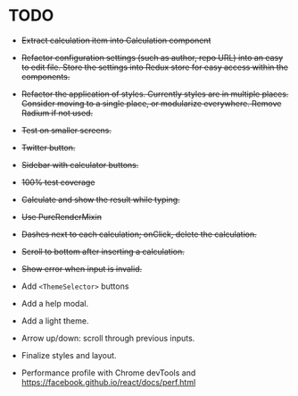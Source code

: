TODO
=======================

* ~~Extract calculation item into Calculation component~~
* ~~Refactor configuration settings (such as author, repo URL) into an easy to edit file. Store the settings into Redux store for easy access within the components.~~
* ~~Refactor the application of styles. Currently styles are in multiple places. Consider moving to a single place, or modularize everywhere. Remove Radium if not used.~~
* ~~Test on smaller screens.~~
* ~~Twitter button.~~
* ~~Sidebar with calculator buttons.~~
* ~~100% test coverage~~
* ~~Calculate and show the result while typing.~~
* ~~Use PureRenderMixin~~
* ~~Dashes next to each calculation; onClick, delete the calculation.~~
* ~~Scroll to bottom after inserting a calculation.~~
* ~~Show error when input is invalid.~~

* Add `<ThemeSelector>` buttons
* Add a help modal.
* Add a light theme.
* Arrow up/down: scroll through previous inputs.
* Finalize styles and layout.
* Performance profile with Chrome devTools and https://facebook.github.io/react/docs/perf.html
